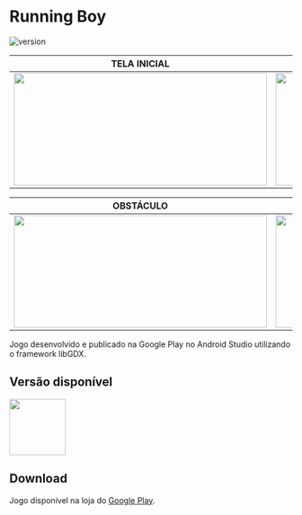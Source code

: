 # Running Boy

![version](https://img.shields.io/badge/version-1.0.0-blue.svg)

| TELA INICIAL | OBSTÁCULO |
| --- | --- |
|<img src="https://uploaddeimagens.com.br/images/001/970/229/original/6.jpg" width="450" height="200" /> | <img src="https://uploaddeimagens.com.br/images/001/970/226/original/4.jpg" width="450" height="200" />

| OBSTÁCULO | COLISÃO |
| --- | --- |
|<img src="https://uploaddeimagens.com.br/images/001/970/224/original/2.jpg" width="450" height="200" /> | <img src="https://uploaddeimagens.com.br/images/001/970/228/original/5.jpg" width="450" height="200" />

Jogo desenvolvido e publicado na Google Play no Android Studio utilizando o framework libGDX.

## Versão disponível

<img src="https://logodownload.org/wp-content/uploads/2015/05/android-logo-4.png" width="100" height="100" />

## Download

Jogo disponível na loja do [Google Play](https://play.google.com/store/apps/details?id=com.felipesales007&hl=pt-BR).
